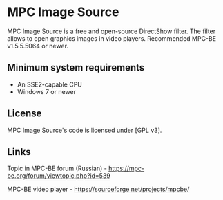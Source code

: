 ﻿# MPC Image Source

MPC Image Source is a free and open-source DirectShow filter. The filter allows to open graphics images in video players. Recommended MPC-BE v1.5.5.5064 or newer.

## Minimum system requirements

* An SSE2-capable CPU
* Windows 7 or newer

## License

MPC Image Source's code is licensed under [GPL v3].

## Links

Topic in MPC-BE forum (Russian) - <https://mpc-be.org/forum/viewtopic.php?id=539>

MPC-BE video player - <https://sourceforge.net/projects/mpcbe/>